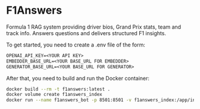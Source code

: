 # F1Answers

Formula 1 RAG system providing driver bios, Grand Prix stats, team and track info.
Answers questions and delivers structured F1 insights.

To get started, you need to create a .env file of the form:

```txt
OPENAI_API_KEY=<YOUR API KEY>
EMBEDDER_BASE_URL=<YOUR BASE_URL FOR EMBEDDER>
GENERATOR_BASE_URL=<YOUR BASE_URL FOR GENERATOR>
```

After that, you need to build and run the Docker container:

```bash
docker build --rm -t f1answers:latest .
docker volume create f1answers_index
docker run --name f1answers_bot -p 8501:8501 -v f1answers_index:/app/index f1answers:latest
```
